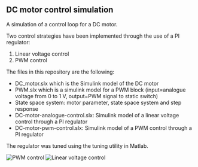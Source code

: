 ## DC motor control simulation

A simulation of a control loop for a DC motor.

Two control strategies have been implemented through the use of a PI regulator:

1. Linear voltage control
2. PWM control

The files in this repository are the following:

- DC_motor.slx which is the Simulink model of the DC motor
- PWM.slx which is a simulink model for a PWM block (input=analogue voltage from 0 to 1 V, output=PWM signal to static switch)
- State space system: motor parameter, state space system and step response
- DC-motor-analogue-control.slx: Simulink model of a linear voltage control through a PI regulator
- DC-motor-pwm-control.slx: Simulink model of a PWM control through a PI regulator

The regulator was tuned using the tuning utility in Matlab.

![PWM control](https://user-images.githubusercontent.com/13961654/53666004-3df3cb00-3c6d-11e9-8f61-2fe56ec14dc8.png)
![Linear voltage control](https://user-images.githubusercontent.com/13961654/53666006-3f24f800-3c6d-11e9-87f5-8113fb4e0dcb.png)
